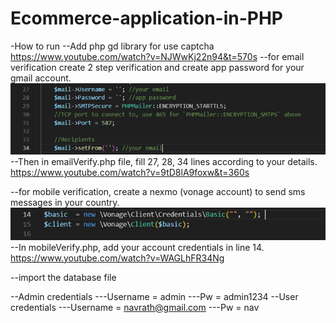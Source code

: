 # Ecommerce-application-in-PHP

-How to run
--Add php gd library for use captcha https://www.youtube.com/watch?v=NJWwKj22n94&t=570s
--for email verification create 2 step verification and create app password for your gmail account.
![alt text](Picture1.png)
--Then in emailVerify.php file, fill 27, 28, 34 lines according to your details. https://www.youtube.com/watch?v=9tD8lA9foxw&t=360s

--for mobile verification, create a nexmo (vonage account) to send sms messages in your country.
![alt text](Picture2.png)
--In mobileVerify.php, add your account credentials in line 14. https://www.youtube.com/watch?v=WAGLhFR34Ng

--import the database file

--Admin credentials
---Username = admin
---Pw = admin1234
--User credentials
---Username = navrath@gmail.com
---Pw = nav
